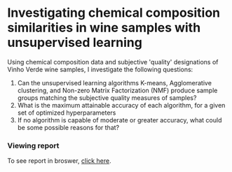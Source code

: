 # Investigating chemical composition similarities in wine samples with unsupervised learning
Using chemical composition data and subjective 'quality' designations of Vinho Verde wine samples, I investigate the following questions:
1. Can the unsupervised learning algorithms K-means, Agglomerative clustering, and Non-zero Matrix Factorization (NMF) produce sample groups matching the subjective quality measures of samples?
2. What is the maximum attainable accuracy of each algorithm, for a given set of optimized hyperparameters  
3. If no algorithm is capable of moderate or greater accuracy, what could be some possible reasons for that?
### Viewing report
To see report in broswer, [click here](https://github.com/KyleRitland/unsupervised-learning/blob/c469fc3149d4d240111b2bbacd3c52927293167f/final%20project.pdf).
